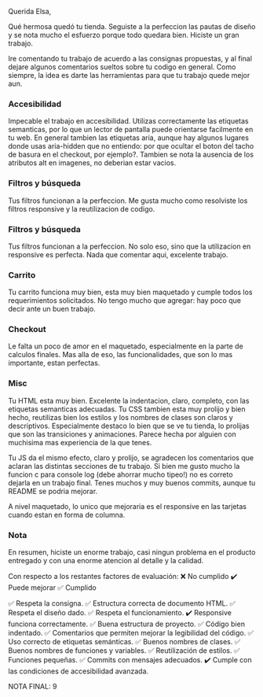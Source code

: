 Querida Elsa, 

Qué hermosa quedó tu tienda. Seguiste a la perfeccion las pautas de diseño y se nota mucho el esfuerzo porque todo quedara bien. Hiciste un gran trabajo. 

Ire comentando tu trabajo de acuerdo a las consignas propuestas, y al final dejare algunos comentarios sueltos sobre tu codigo en general. Como siempre, la idea es darte las herramientas para que tu trabajo quede mejor aun. 

### Accesibilidad

Impecable el trabajo en accesibilidad. Utilizas correctamente las etiquetas semanticas, por lo que un lector de pantalla puede orientarse facilmente en tu web. En general tambien las etiquetas aria, aunque hay algunos lugares donde usas aria-hidden que no entiendo: por que ocultar el boton del tacho de basura en el checkout, por ejemplo?. Tambien se nota la ausencia de los atributos alt en imagenes, no deberian estar vacios. 

### Filtros y búsqueda

Tus filtros funcionan a la perfeccion. Me gusta mucho como resolviste los filtros responsive y la reutilizacion de codigo. 

### Filtros y búsqueda

Tus filtros funcionan a la perfeccion. No solo eso, sino que la utilizacion en responsive es perfecta. Nada que comentar aqui, excelente trabajo. 

### Carrito

Tu carrito funciona muy bien, esta muy bien maquetado y cumple todos los requerimientos solicitados. No tengo mucho que agregar: hay poco que decir ante un buen trabajo. 

### Checkout 

Le falta un poco de amor en el maquetado, especialmente en la parte de calculos finales. Mas alla de eso, las funcionalidades, que son lo mas importante, estan perfectas. 

### Misc 

Tu HTML esta muy bien. Excelente la indentacion, claro, completo, con las etiquetas semanticas adecuadas. Tu CSS tambien esta muy prolijo y bien hecho, reutilizas bien los estilos y los nombres de clases son claros y descriptivos. Especialmente destaco lo bien que se ve tu tienda, lo prolijas que son las transiciones y animaciones. Parece hecha por alguien con muchisima mas experiencia de la que tenes. 

Tu JS da el mismo efecto, claro y prolijo, se agradecen los comentarios que aclaran las distintas secciones de tu trabajo. Si bien me gusto mucho la funcion c para console log (debe ahorrar mucho tipeo!) no es correto dejarla en un trabajo final. Tenes muchos y muy buenos commits, aunque tu README se podria mejorar. 

A nivel maquetado, lo unico que mejoraria es el responsive en las tarjetas cuando estan en forma de columna. 

### Nota 

En resumen, hiciste un enorme trabajo, casi ningun problema en el producto entregado y con una enorme atencion al detalle y la calidad. 

Con respecto a los restantes factores de evaluación: 
❌ No cumplido
✔️ Puede mejorar
✅ Cumplido

✅ Respeta la consigna.
✅ Estructura correcta de documento HTML.
✅ Respeta el diseño dado.
✅ Respeta el funcionamiento.
✔️ Responsive funciona correctamente.
✅ Buena estructura de proyecto.
✅ Código bien indentado.
✅ Comentarios que permiten mejorar la legibilidad del código.
✅ Uso correcto de etiquetas semánticas.
✅ Buenos nombres de clases.
✅ Buenos nombres de funciones y variables.
✅ Reutilización de estilos.
✅ Funciones pequeñas.
✅ Commits con mensajes adecuados.
✔️ Cumple con las condiciones de accesibilidad avanzada.

NOTA FINAL: 9





